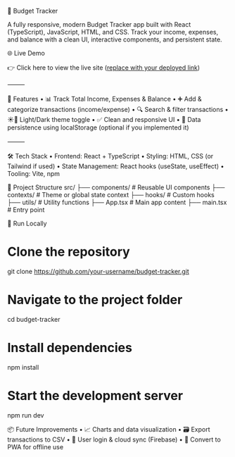 🧾 Budget Tracker

A fully responsive, modern Budget Tracker app built with React (TypeScript), JavaScript, HTML, and CSS. Track your income, expenses, and balance with a clean UI, interactive components, and persistent state.

🌐 Live Demo

👉 Click here to view the live site ([replace with your deployed link](https://budget-tracker-virid-gamma.vercel.app/))

⸻

🚀 Features
	•	📊 Track Total Income, Expenses & Balance
	•	➕ Add & categorize transactions (income/expense)
	•	🔍 Search & filter transactions
	•	☀️🌙 Light/Dark theme toggle
	•	✅ Clean and responsive UI
	•	💾 Data persistence using localStorage (optional if you implemented it)

⸻

🛠️ Tech Stack
	•	Frontend: React + TypeScript
	•	Styling: HTML, CSS (or Tailwind if used)
	•	State Management: React hooks (useState, useEffect)
	•	Tooling: Vite, npm


 
📁 Project Structure
src/
├── components/        # Reusable UI components
├── contexts/          # Theme or global state context
├── hooks/             # Custom hooks
├── utils/             # Utility functions
├── App.tsx            # Main app content
├── main.tsx           # Entry point



🧪 Run Locally
# Clone the repository
git clone https://github.com/your-username/budget-tracker.git

# Navigate to the project folder
cd budget-tracker

# Install dependencies
npm install

# Start the development server
npm run dev



📦 Future Improvements
	•	📈 Charts and data visualization
	•	🗃️ Export transactions to CSV
	•	🔐 User login & cloud sync (Firebase)
	•	📱 Convert to PWA for offline use
